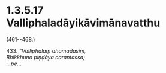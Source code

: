 

# 1.3.5.17 Valliphaladāyikāvimānavatthu





(461--468.)

433\. _“Valliphalaṃ ahamadāsiṃ,_  
_Bhikkhuno piṇḍāya carantassa;_  
_…pe…_  




